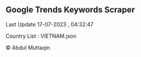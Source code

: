 

## Google Trends Keywords Scraper 
 
Last Update 17-07-2023 , 04:32:47

Country List :
VIETNAM.json



© Abdul Muttaqin 
